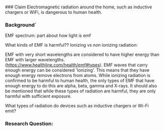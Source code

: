 <br/>
<br/>
<br/>
<br/>
### Claim
Electromagnetic radiation around the home, such as inductive chargers or WiFi, is dangerous to human health.



### Background`

EMF spectrum: part about how light is emf

What kinds of EMF is harmful??
Ionizing vs non ionizing radiation: 

EMF with very short wavelengths are considered to have higher energy than EMF with larger wavelengths. (https://www.healthline.com/health/emf#types). EMF waves that carry enough energy can be considered 'Ionizing'.  This means that they have enough energy remove electrons from atoms. 
While ionizing radiation is confirmed to be harmful to human health, the only types of EMF that have enough energy to do this are alpha, beta, gamma and X-rays. It should also be mentioned that while these types of radiation are harmful, they are only harmful with sufficient exposure. 


What types of radiation do devices such as inductive chargers or Wi-Fi emit?



### Research Question:
